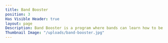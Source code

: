 ```yaml
---
title: Band Booster
position: 3
Has Visible Header: true
layout: page
Description: Band Booster is a program where bands can learn how to be bands! Bands get a weekly practice time at our space (gear included!) and learn how to practice effectively, record their music, book shows, and promote themselves.
Thumbnail Image: "/uploads/band-booster.jpg"
---
```


